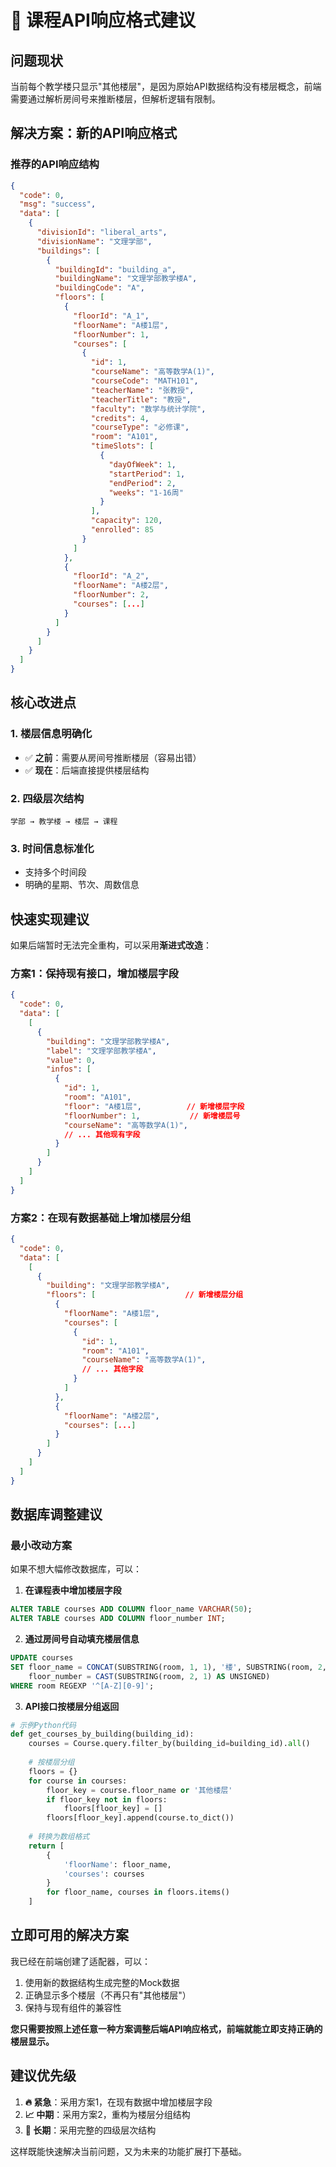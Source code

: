 # 🚀 课程API响应格式建议

## 问题现状

当前每个教学楼只显示"其他楼层"，是因为原始API数据结构没有楼层概念，前端需要通过解析房间号来推断楼层，但解析逻辑有限制。

## 解决方案：新的API响应格式

### 推荐的API响应结构

```json
{
  "code": 0,
  "msg": "success",
  "data": [
    {
      "divisionId": "liberal_arts",
      "divisionName": "文理学部",
      "buildings": [
        {
          "buildingId": "building_a", 
          "buildingName": "文理学部教学楼A",
          "buildingCode": "A",
          "floors": [
            {
              "floorId": "A_1",
              "floorName": "A楼1层",
              "floorNumber": 1,
              "courses": [
                {
                  "id": 1,
                  "courseName": "高等数学A(1)",
                  "courseCode": "MATH101",
                  "teacherName": "张教授",
                  "teacherTitle": "教授", 
                  "faculty": "数学与统计学院",
                  "credits": 4,
                  "courseType": "必修课",
                  "room": "A101",
                  "timeSlots": [
                    {
                      "dayOfWeek": 1,
                      "startPeriod": 1,
                      "endPeriod": 2,
                      "weeks": "1-16周"
                    }
                  ],
                  "capacity": 120,
                  "enrolled": 85
                }
              ]
            },
            {
              "floorId": "A_2", 
              "floorName": "A楼2层",
              "floorNumber": 2,
              "courses": [...]
            }
          ]
        }
      ]
    }
  ]
}
```

## 核心改进点

### 1. 楼层信息明确化
- ✅ **之前**：需要从房间号推断楼层（容易出错）
- ✅ **现在**：后端直接提供楼层结构

### 2. 四级层次结构
```
学部 → 教学楼 → 楼层 → 课程
```

### 3. 时间信息标准化
- 支持多个时间段
- 明确的星期、节次、周数信息

## 快速实现建议

如果后端暂时无法完全重构，可以采用**渐进式改造**：

### 方案1：保持现有接口，增加楼层字段
```json
{
  "code": 0,
  "data": [
    [
      {
        "building": "文理学部教学楼A",
        "label": "文理学部教学楼A", 
        "value": 0,
        "infos": [
          {
            "id": 1,
            "room": "A101",
            "floor": "A楼1层",          // 新增楼层字段
            "floorNumber": 1,           // 新增楼层号
            "courseName": "高等数学A(1)",
            // ... 其他现有字段
          }
        ]
      }
    ]
  ]
}
```

### 方案2：在现有数据基础上增加楼层分组
```json
{
  "code": 0,
  "data": [
    [
      {
        "building": "文理学部教学楼A",
        "floors": [                    // 新增楼层分组
          {
            "floorName": "A楼1层",
            "courses": [
              {
                "id": 1,
                "room": "A101",
                "courseName": "高等数学A(1)",
                // ... 其他字段
              }
            ]
          },
          {
            "floorName": "A楼2层", 
            "courses": [...]
          }
        ]
      }
    ]
  ]
}
```

## 数据库调整建议

### 最小改动方案
如果不想大幅修改数据库，可以：

1. **在课程表中增加楼层字段**
```sql
ALTER TABLE courses ADD COLUMN floor_name VARCHAR(50);
ALTER TABLE courses ADD COLUMN floor_number INT;
```

2. **通过房间号自动填充楼层信息**
```sql
UPDATE courses 
SET floor_name = CONCAT(SUBSTRING(room, 1, 1), '楼', SUBSTRING(room, 2, 1), '层'),
    floor_number = CAST(SUBSTRING(room, 2, 1) AS UNSIGNED)
WHERE room REGEXP '^[A-Z][0-9]';
```

3. **API接口按楼层分组返回**
```python
# 示例Python代码
def get_courses_by_building(building_id):
    courses = Course.query.filter_by(building_id=building_id).all()
    
    # 按楼层分组
    floors = {}
    for course in courses:
        floor_key = course.floor_name or '其他楼层'
        if floor_key not in floors:
            floors[floor_key] = []
        floors[floor_key].append(course.to_dict())
    
    # 转换为数组格式
    return [
        {
            'floorName': floor_name,
            'courses': courses
        }
        for floor_name, courses in floors.items()
    ]
```

## 立即可用的解决方案

我已经在前端创建了适配器，可以：
1. 使用新的数据结构生成完整的Mock数据
2. 正确显示多个楼层（不再只有"其他楼层"）
3. 保持与现有组件的兼容性

**您只需要按照上述任意一种方案调整后端API响应格式，前端就能立即支持正确的楼层显示。**

## 建议优先级

1. **🔥 紧急**：采用方案1，在现有数据中增加楼层字段
2. **📈 中期**：采用方案2，重构为楼层分组结构
3. **🚀 长期**：采用完整的四级层次结构

这样既能快速解决当前问题，又为未来的功能扩展打下基础。